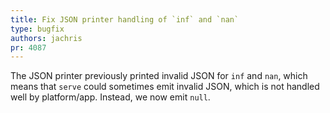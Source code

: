 ```yaml
---
title: Fix JSON printer handling of `inf` and `nan`
type: bugfix
authors: jachris
pr: 4087
---
```


The JSON printer previously printed invalid JSON for `inf` and `nan`, which
means that `serve` could sometimes emit invalid JSON, which is not handled well
by platform/app. Instead, we now emit `null`.
